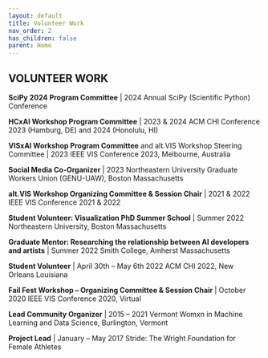 ```yaml
---
layout: default
title: Volunteer Work
nav_order: 2
has_children: false
parent: Home
---
```


## VOLUNTEER WORK

__SciPy 2024 Program Committee__  |  2024
Annual SciPy (Scientific Python) Conference

__HCxAI Workshop Program Committee__  |  2023 & 2024
ACM CHI Conference 2023 (Hamburg, DE) and 2024 (Honolulu, HI)

__VISxAI Workshop Program Committee__
and alt.VIS Workshop Steering Committee | 2023
IEEE VIS Conference 2023, Melbourne, Australia

__Social Media Co-Organizer__ | 2023
Northeastern University Graduate Workers Union (GENU-UAW), Boston Massachusetts

__alt.VIS Workshop Organizing Committee & Session Chair__  |  2021 & 2022
IEEE VIS Conference 2021 & 2022

__Student Volunteer: Visualization PhD Summer School__ | Summer 2022
Northeastern University, Boston Massachusetts

__Graduate Mentor: Researching the relationship between AI developers and artists__ | Summer 2022
Smith College, Amherst Massachusetts

__Student Volunteer__ | April 30th – May 6th 2022
ACM CHI 2022, New Orleans Louisiana

__Fail Fest Workshop – Organizing Committee & Session Chair__  |  October 2020
IEEE VIS Conference 2020, Virtual

__Lead Community Organizer__  |  2015 – 2021
Vermont Womxn in Machine Learning and Data Science, Burlington, Vermont

__Project Lead__  |  January – May 2017
Stride: The Wright Foundation for Female Athletes
